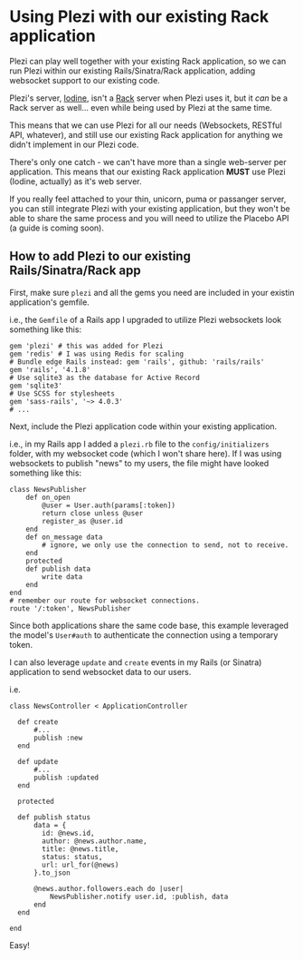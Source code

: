 # Using Plezi with our existing Rack application

Plezi can play well together with your existing Rack application, so we can run Plezi within our existing Rails/Sinatra/Rack application, adding websocket support to our existing code.

Plezi's server, [Iodine](https://github.com/boazsegev/iodine), isn't a [Rack](http://rack.github.io) server when Plezi uses it, but it _can_ be a Rack server as well... even while being used by Plezi at the same time.

This means that we can use Plezi for all our needs (Websockets, RESTful API, whatever), and still use our existing Rack application for anything we didn't implement in our Plezi code.

There's only one catch - we can't have more than a single web-server per application. This means that our existing Rack application **MUST** use Plezi (Iodine, actually) as it's web server.

If you really feel attached to your thin, unicorn, puma or passanger server, you can still integrate Plezi with your existing application, but they won't be able to share the same process and you will need to utilize the Placebo API (a guide is coming soon).

## How to add Plezi to our existing Rails/Sinatra/Rack app

First, make sure `plezi` and all the gems you need are included in your existin application's gemfile.

i.e., the `Gemfile` of a Rails app I upgraded to utilize Plezi websockets look something like this:

    gem 'plezi' # this was added for Plezi
    gem 'redis' # I was using Redis for scaling
    # Bundle edge Rails instead: gem 'rails', github: 'rails/rails'
    gem 'rails', '4.1.8'
    # Use sqlite3 as the database for Active Record
    gem 'sqlite3'
    # Use SCSS for stylesheets
    gem 'sass-rails', '~> 4.0.3'
    # ...

Next, include the Plezi application code within your existing application.

i.e., in my Rails app I added a `plezi.rb` file to the `config/initializers` folder, with my websocket code (which I won't share here). If I was using websockets to publish "news" to my users, the file might have looked something like this:

    class NewsPublisher
        def on_open
            @user = User.auth(params[:token])
            return close unless @user
            register_as @user.id
        end
        def on_message data
            # ignore, we only use the connection to send, not to receive.
        end
        protected
        def publish data
            write data
        end
    end
    # remember our route for websocket connections.
    route '/:token', NewsPublisher

Since both applications share the same code base, this example leveraged the model's `User#auth` to authenticate the connection using a temporary token.

I can also leverage `update` and `create` events in my Rails (or Sinatra) application to send websocket data to our users.

i.e.

    class NewsController < ApplicationController

      def create
          #...
          publish :new
      end

      def update
          #...
          publish :updated
      end

      protected

      def publish status
          data = {
            id: @news.id,
            author: @news.author.name,
            title: @news.title,
            status: status,
            url: url_for(@news)
          }.to_json

          @news.author.followers.each do |user|
              NewsPublisher.notify user.id, :publish, data
          end
      end

    end

Easy!

